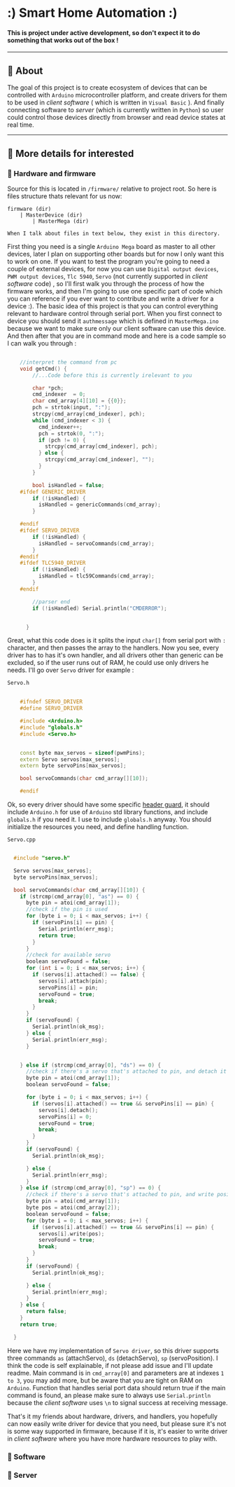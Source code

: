 # :)  Smart Home Automation :)
#### This is project under active development, so don't expect it to do something that works out of the box !
---
## :book: About 

The goal of this project is to create ecosystem of devices that can be controlled with  `Arduino` microcontroller platform, and create drivers for them to be used in *client software* ( which is written in `Visual Basic` ). And finally connecting software to *server* (which is currently written in `Python`) so user could control those devices directly from browser and read device states at real time.
 
---
## :book: More details for interested 

### :large_blue_circle: Hardware and firmware

Source for this is located in `/firmware/` relative to project root. So here is files structure thats relevant for us now:

```
firmware (dir)
    | MasterDevice (dir)
        | MasterMega (dir)

When I talk about files in text below, they exist in this directory.
```

First thing you need is a single `Arduino Mega` board as master to all other devices, later I plan on supporting other boards but for now I only want this to work on one. If you want to test the program you're going to need a couple of external devices, for now you can use `Digital output devices`, `PWM output devices`, `Tlc 5940`, `Servo` (not currently supported in *client software* code) , so I'll first walk you through the process of how the firmware works, and then I'm going to use one specific part of code which you can reference if you ever want to contribute and write a driver for a device :). The basic idea of this project is that you can control everything relevant to hardware control through serial port. When you first connect to device you should send it `authmessage` which is defined in `MasterMega.ino` because we want to make sure only our client software can use this device.  And then after that you are in command mode and here is a code sample so I can walk you through :
```cpp

    //interpret the command from pc
    void getCmd() {
        //...Code before this is currently irelevant to you

        char *pch;
        cmd_indexer  = 0;
        char cmd_array[4][10] = {{0}};
        pch = strtok(input, ":");
        strcpy(cmd_array[cmd_indexer], pch);
        while (cmd_indexer < 3) {
          cmd_indexer++;
          pch = strtok(0, ":");
          if (pch != 0) {
            strcpy(cmd_array[cmd_indexer], pch);
          } else {
            strcpy(cmd_array[cmd_indexer], "");
          }
        }

        bool isHandled = false;
    #ifdef GENERIC_DRIVER
        if (!isHandled) {
          isHandled = genericCommands(cmd_array);
        }

    #endif
    #ifdef SERVO_DRIVER
        if (!isHandled) {
          isHandled = servoCommands(cmd_array);
        }
    #endif
    #ifdef TLC5940_DRIVER
        if (!isHandled) {
          isHandled = tlc59Commands(cmd_array);
        }
    #endif

        //parser end
        if (!isHandled) Serial.println("CMDERROR");


      }

```
Great, what this code does is it splits the input `char[]` from serial port with `:` character, and then passes the array to the handlers. Now you see, every driver has to has it's own handler, and all drivers other than generic can be excluded, so if the user runs out of RAM, he could use only drivers he needs. I'll go over `Servo` driver for example : 

`Servo.h`
```cpp
    
    #ifndef SERVO_DRIVER
    #define SERVO_DRIVER

    #include <Arduino.h>
    #include "globals.h"
    #include <Servo.h>


    const byte max_servos = sizeof(pwmPins);
    extern Servo servos[max_servos];
    extern byte servoPins[max_servos];

    bool servoCommands(char cmd_array[][10]);

    #endif
```
Ok, so every driver should have some specific [header guard](https://en.wikipedia.org/wiki/Include_guard), it should include `Arduino.h` for use of `Arduino` std library functions, and include `globals.h` if you need it. I use to include `globals.h` anyway. You should initialize the resources you need, and define handling function.

`Servo.cpp`
```cpp

  #include "servo.h"

  Servo servos[max_servos];
  byte servoPins[max_servos];

  bool servoCommands(char cmd_array[][10]) {
    if (strcmp(cmd_array[0], "as") == 0) {
      byte pin = atoi(cmd_array[1]);
      //check if the pin is used
      for (byte i = 0; i < max_servos; i++) {
        if (servoPins[i] == pin) {
          Serial.println(err_msg);
          return true;
        }
      }
      //check for available servo
      boolean servoFound = false;
      for (int i = 0; i < max_servos; i++) {
        if (servos[i].attached() == false) {
          servos[i].attach(pin);
          servoPins[i] = pin;
          servoFound = true;
          break;
        }
      }
      if (servoFound) {
        Serial.println(ok_msg);
      } else {
        Serial.println(err_msg);
      }


    } else if (strcmp(cmd_array[0], "ds") == 0) {
      //check if there's a servo that's attached to pin, and detach it
      byte pin = atoi(cmd_array[1]);
      boolean servoFound = false;

      for (byte i = 0; i < max_servos; i++) {
        if (servos[i].attached() == true && servoPins[i] == pin) {
          servos[i].detach();
          servoPins[i] = 0;
          servoFound = true;
          break;
        }
      }
      if (servoFound) {
        Serial.println(ok_msg);

      } else {
        Serial.println(err_msg);
      }
    } else if (strcmp(cmd_array[0], "sp") == 0) {
      //check if there's a servo that's attached to pin, and write position to it
      byte pin = atoi(cmd_array[1]);
      byte pos = atoi(cmd_array[2]);
      boolean servoFound = false;
      for (byte i = 0; i < max_servos; i++) {
        if (servos[i].attached() == true && servoPins[i] == pin) {
          servos[i].write(pos);
          servoFound = true;
          break;
        }
      }
      if (servoFound) {
        Serial.println(ok_msg);

      } else {
        Serial.println(err_msg);
      }
    } else {
      return false;
    }
    return true;

  }


```
Here we have my implementation of `Servo driver`, so this driver supports three commands `as` (attachServo), `ds` (detachServo), `sp` (servoPosition). I think the code is self explainable, if not please add issue and I'll update readme. Main command is in `cmd_array[0]` and parameters are at indexes `1 to 3`, you may add more, but be aware that you are tight on RAM on `Arduino`. Function that handles serial port data should return true if the main command is found, an please make sure to always use `Serial.println` because the *client software* uses `\n` to signal success at receiving message.

That's it my friends about hardware, drivers, and handlers, you hopefully can now easily write driver for device that you need, but please sure it's not is some way supported in firmware, because if it is, it's easier to write driver in *client software* where you have more hardware resources to play with.

### :large_blue_circle: Software

### :large_blue_circle: Server

